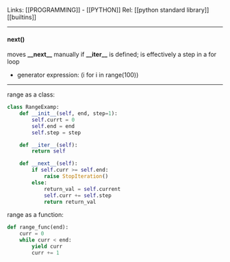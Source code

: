 Links: [[PROGRAMMING]] - [[PYTHON]]
Rel: [[python standard library]] [[builtins]]

--- 
#### next()
moves **\_\_next\_\_** manually if **\_\_iter\_\_** is defined;
is effectively a step in a for loop
- generator expression: (i for i in range(100))

--- 

range as a class:
```py
class RangeExamp:
	def __init__(self, end, step=1):
		self.currt = 0
		self.end = end
		self.step = step

	def __iter__(self):
		return self

	def __next__(self):
		if self.curr >= self.end:
			raise StopIteration()
		else:
			return_val = self.current
			self.curr += self.step
			return return_val
```

range as a function:
```py
def range_func(end):
	curr = 0
	while curr < end:
		yield curr
		curr += 1
```